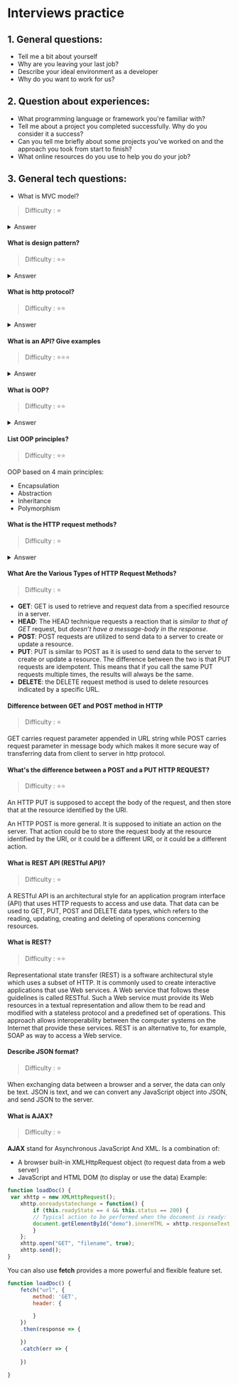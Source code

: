 # Interviews practice

## 1. General questions:
- Tell me a bit about yourself
- Why are you leaving your last job?
- Describe your ideal environment as a developer
- Why do you want to work for us? 
## 2. Question about experiences:
- What programming language or framework you're familiar with?
- Tell me about a project you completed successfully. Why do you consider it a success?
- Can you tell me briefly about some projects you’ve worked on and the approach you took from start to finish?
-  What online resources do you use to help you do your job? 

## 3. General tech questions:
-  What is MVC model?
> Difficulty : ⭐
<details>
    <summary>
        Answer
    </summary>
    <p>
MVC Pattern stands for Model-View-Controller Pattern. This pattern is used to separate application's concerns.

**Model** - Model represents an object or JAVA POJO carrying data. It can also have logic to update controller if its data changes.

**View** - View represents the visualization of the data that model contains.

**Controller** - Controller acts on both model and view. It controls the data flow into model object and updates the view whenever data changes. It keeps view and model separate.
    </p>
</details>

#### What is design pattern?
> Difficulty : ⭐⭐

<details>
    <summary>
        Answer
    </summary>
    <p>
        Design patterns represent the best practices used by experienced object-oriented software developers. Design patterns are solutions to general problems that software developers faced during software development. These solutions were obtained by trial and error by numerous software developers over quite a substantial period of time.
    </p>
</details>

#### What is http protocol?


> Difficulty : ⭐⭐

<details>
    <summary>
        Answer
    </summary>
    <p>
        HTTP is a protocol which allows the fetching of resources, such as HTML documents. It is the foundation of any data exchange on the Web and it is a client-server protocol, which means requests are initiated by the recipient, usually the Web browser. A complete document is reconstructed from the different sub-documents fetched, for instance text, layout description, images, videos, scripts, and more.
    </p>
</details>
 
#### What is an API? Give examples

> Difficulty : ⭐⭐⭐

<details>
    <summary>
        Answer
    </summary>
    <p>
         An API(Application programming interfaces) is a set of programming code that enables data transmission between one software product and another. It also contains the terms of this data exchange.
    </p>
</details>

#### What is OOP?

> Difficulty : ⭐⭐
<details>
    <summary>
        Answer
    </summary>
    <p>
        Object Oriented programming (OOP) is a programming paradigm that relies on the concept of classes and objects. It is used to structure a software program into simple, reusable pieces of code blueprints (usually called classes), which are used to create individual instances of objects. There are many object-oriented programming languages including JavaScript, C++, Java, and Python.
    </p>
</details>

#### List OOP principles?
> Difficulty : ⭐⭐

OOP based on 4 main principles:
- Encapsulation
- Abstraction
- Inheritance
- Polymorphism

#### What is the HTTP request methods?
> Difficulty : ⭐
<details>
    <summary>
        Answer
    </summary>
    <p>
       An HTTP request is an action to be performed on a resource identified by a given Request-URL. Request methods are case-sensitive, and should always be noted in upper case. There are various HTTP request methods, but each one is assigned a specific purpose.
    </p>
</details>

#### What Are the Various Types of HTTP Request Methods?
> Difficulty : ⭐

- **GET**: GET is used to retrieve and request data from a specified resource in a server.
- **HEAD**: The HEAD technique requests a reaction that is *similar to that of GET* request, but *doesn’t have a message-body in the response*.
- **POST**: POST requests are utilized to send data to a server to create or update a resource.
- **PUT**: PUT is similar to POST as it is used to send data to the server to create or update a resource. The difference between the two is that PUT requests are idempotent. This means that if you call the same PUT requests multiple times, the results will always be the same.
- **DELETE**: the DELETE request method is used to delete resources indicated by a specific URL.

#### Difference between GET and POST method in HTTP
> Difficulty : ⭐

GET carries request parameter appended in URL string while POST carries request parameter in message body which makes it more secure way of transferring data from client to server in http protocol.

#### What's the difference between a POST and a PUT HTTP REQUEST?
> Difficulty : ⭐⭐

 An HTTP PUT is supposed to accept the body of the request, and then store that at the resource identified by the URI.

 An HTTP POST is more general. It is supposed to initiate an action on the server. That action could be to store the request body at the resource identified by the URI, or it could be a different URI, or it could be a different action.


#### What is REST API (RESTful API)?
> Difficulty : ⭐

A RESTful API is an architectural style for an application program interface (API) that uses HTTP requests to access and use data. That data can be used to GET, PUT, POST and DELETE data types, which refers to the reading, updating, creating and deleting of operations concerning resources.

#### What is REST?
> Difficulty : ⭐⭐

Representational state transfer (REST) is a software architectural style which uses a subset of HTTP. It is commonly used to create interactive applications that use Web services. A Web service that follows these guidelines is called RESTful. Such a Web service must provide its Web resources in a textual representation and allow them to be read and modified with a stateless protocol and a predefined set of operations. This approach allows interoperability between the computer systems on the Internet that provide these services. REST is an alternative to, for example, SOAP as way to access a Web service.

#### Describe JSON format?
> Difficulty : ⭐

When exchanging data between a browser and a server, the data can only be text. JSON is text, and we can convert any JavaScript object into JSON, and send JSON to the server.

#### What is AJAX?
> Difficulty : ⭐

**AJAX** stand for Asynchronous JavaScript And XML. Is a combination of:
-  A browser built-in XMLHttpRequest object (to request data from a web server)
-  JavaScript and HTML DOM (to display or use the data)
Example:
```javascript
function loadDoc() {
 var xhttp = new XMLHttpRequest();
    xhttp.onreadystatechange = function() {
        if (this.readyState == 4 && this.status == 200) {
        // Typical action to be performed when the document is ready:
        document.getElementById("demo").innerHTML = xhttp.responseText;
        }
    };
    xhttp.open("GET", "filename", true);
    xhttp.send();
}
```

You can also use **fetch** provides a more powerful and flexible feature set.
```javascript
function loadDoc() {
    fetch("url", {
        method: 'GET',
        header: {

        }
    })
    .then(response => {

    })
    .catch(err => {
        
    })
    
}
```